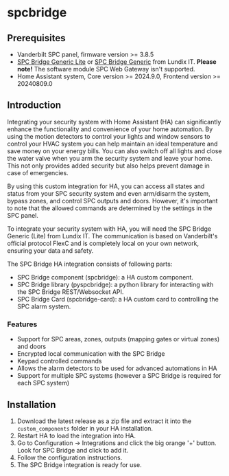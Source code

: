 # spcbridge
## Prerequisites
- Vanderbilt SPC panel, firmware version >= 3.8.5
- [SPC Bridge Generic Lite](https://www.lundix.se/spc-bridge-generic-lite/) or [SPC Bridge Generic](https://www.lundix.se/spc-bridge-generic/) from Lundix IT. **Please note!** The software module SPC Web Gateway isn't supported.
- Home Assistant system, Core version >= 2024.9.0, Frontend version >= 20240809.0

## Introduction
Integrating your security system with Home Assistant (HA) can significantly enhance the functionality and convenience of your home automation. By using the motion detectors to control your lights and window sensors to control your HVAC system you can help maintain an ideal temperature and save money on your energy bills. You can also switch off all lights and close the water valve when you arm the security system and leave your home. This not only provides added security but also helps prevent damage in case of emergencies.

By using this custom integration for HA, you can access all states and status from your SPC security system and even arm/disarm the system, bypass zones, and control SPC outputs and doors. However, it's important to note that the allowed commands are determined by the settings in the SPC panel.

To integrate your security system with HA, you will need the SPC Bridge Generic (Lite) from Lundix IT. The communication is based on Vanderbilt's official protocol FlexC and is completely local on your own network, ensuring your data and safety.

The SPC Bridge HA integration consists of following parts:
- SPC Bridge component (spcbridge): a HA custom component.
- SPC Bridge library (pyspcbridge): a python library for interacting with the SPC Bridge REST/Websocket API.
- SPC Bridge Card (spcbridge-card): a HA custom card to controlling the SPC alarm system.  

### Features
- Support for SPC areas, zones, outputs (mapping gates or virtual zones) and doors
- Encrypted local communication with the SPC Bridge
- Keypad controlled commands
- Allows the alarm detectors to be used for advanced automations in HA
- Support for multiple SPC systems (however a SPC Bridge is required for each SPC system)

## Installation
1. Download the latest release as a zip file and extract it into the `custom_components` folder in your HA installation.
2. Restart HA to load the integration into HA.
3. Go to Configuration -> Integrations and click the big orange '+' button. Look for SPC Bridge and click to add it.
4. Follow the configuration instructions.
5. The SPC Bridge integration is ready for use.
